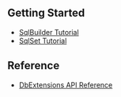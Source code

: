 ﻿Getting Started
---------------
- [SqlBuilder Tutorial](SqlBuilder.md)
- [SqlSet Tutorial](SqlSet.md)

Reference
---------
- [DbExtensions API Reference](api)